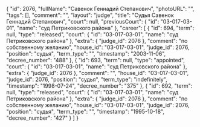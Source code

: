 {
    "id": 2076,
    "fullName": "Савенок Геннадий Степанович",
    "photoURL": "",
    "tags": [],
    "comment": "",
    "layout": "judge",
    "title": "Судья Савенок Геннадий Степанович",
    "court": null,
    "previousCourt": {
        "id": "03-017-03-01",
        "name": "суд Петриковского района"
    },
    "career": [
        {
            "id": 694,
            "term": null,
            "type": "released",
            "court": {
                "id": "03-017-03-01",
                "name": "суд Петриковского района"
            },
            "extra": {
                "judge_id": 2076
            },
            "comment": "по собственному желанию",
            "house_id": "03-017-03-01",
            "judge_id": 2076,
            "position": "судья",
            "term_type": "",
            "timestamp": "2003-11-06",
            "decree_number": "488"
        },
        {
            "id": 693,
            "term": null,
            "type": "appointed",
            "court": {
                "id": "03-017-03-01",
                "name": "суд Петриковского района"
            },
            "extra": {
                "judge_id": 2076
            },
            "comment": "",
            "house_id": "03-017-03-01",
            "judge_id": 2076,
            "position": "судья",
            "term_type": "indefinitely",
            "timestamp": "1998-07-24",
            "decree_number": "375"
        },
        {
            "id": 692,
            "term": null,
            "type": "released",
            "court": {
                "id": "03-017-03-01",
                "name": "суд Петриковского района"
            },
            "extra": {
                "judge_id": 2076
            },
            "comment": "по собственному желанию",
            "house_id": "03-017-03-01",
            "judge_id": 2076,
            "position": "судья",
            "term_type": "",
            "timestamp": "1995-10-18",
            "decree_number": "427"
        }
    ]
}